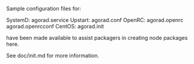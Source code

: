 Sample configuration files for:

SystemD: agorad.service
Upstart: agorad.conf
OpenRC:  agorad.openrc
         agorad.openrcconf
CentOS:  agorad.init

have been made available to assist packagers in creating node packages here.

See doc/init.md for more information.
